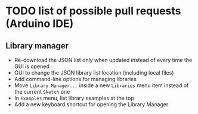 # TODO list of possible pull requests (Arduino IDE)
## Library manager
 * Re-download the JSON list only when updated instead of every time the GUI is opened
 * GUI to change the JSON library list location (including local files)
 * Add command-line options for managing libraries
 * Move `Library Manager...` inside a new `Libraries` menu item instead of the current `Sketch` one
 * In `Examples` menu, list library examples at the top
 * Add a new keyboard shortcut for opening the Library Manager
 
